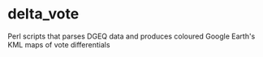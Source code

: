 # delta_vote
Perl scripts that parses DGEQ data and produces coloured Google Earth's KML maps of vote differentials

